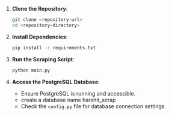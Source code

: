 1. **Clone the Repository**:
   ```bash
   git clone <repository-url>
   cd <repository-directory>
   ```
2. **Install Dependencies**:
   ```bash
   pip install -r requirements.txt
   ```
3. **Run the Scraping Script**:
   ```bash
   python main.py
   ```

4. **Access the PostgreSQL Database**:
   - Ensure PostgreSQL is running and accessible.
   - create a database name harshit_scrap
   - Check the `config.py` file for database connection settings.

